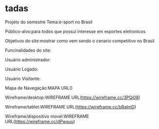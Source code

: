 # tadas

Projeto do semestre Tema:e-sport no Brasil

Público-alvo:para todos que possuí interesse em esportes eletronicos

Objetivos do site:mostrar como vem sendo o cenario competitivo no Brasil

Funcinalidades do site:

Usuário administrador:

Usuário Logado:

Usuário Visitante:

Mapa de Navegação:MAPA URL()

Wireframe/desktop:WIREFRAME URL(https://wireframe.cc/3PQj08)

Wireframe/tablet:WIREFRAME URL(https://wireframe.cc/bRaImD)

Wireframe/dispositivo movel:WIREFRAME URL(https://wireframe.cc/dPwsuu)

